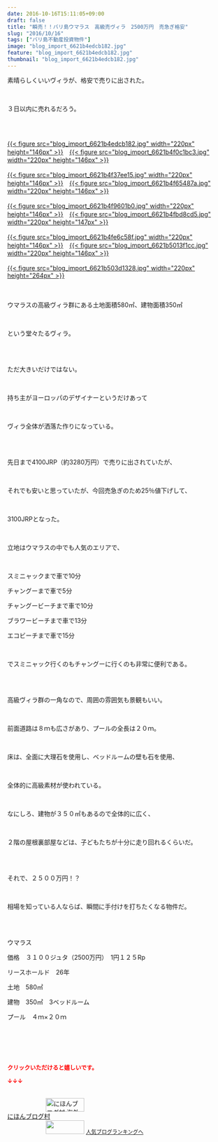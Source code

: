 ```yaml
---
date: 2016-10-16T15:11:05+09:00
draft: false
title: "瞬売！！バリ島ウマラス　高級売ヴィラ　2500万円　売急ぎ格安"
slug: "2016/10/16"
tags: ["バリ島不動産投資物件"]
image: "blog_import_6621b4edcb182.jpg"
feature: "blog_import_6621b4edcb182.jpg"
thumbnail: "blog_import_6621b4edcb182.jpg"
---
```

<p>素晴らしくいいヴィラが、格安で売りに出された。</p><br/><p>３日以内に売れるだろう。</p><br/><p><br/><a href="blog_import_6621b4ef4e849.jpg">{{< figure src="blog_import_6621b4edcb182.jpg" width="220px" height="146px" >}}</a>　<a href="blog_import_6621b4f206053.jpg">{{< figure src="blog_import_6621b4f0c1bc3.jpg" width="220px" height="146px" >}}</a><br/><br/><a href="blog_import_6621b4f4b9c92.jpg">{{< figure src="blog_import_6621b4f37ee15.jpg" width="220px" height="146px" >}}</a>　<a href="blog_import_6621b4f7bf17f.jpg">{{< figure src="blog_import_6621b4f65487a.jpg" width="220px" height="146px" >}}</a><br/><br/><a href="blog_import_6621b4fa9e913.jpg">{{< figure src="blog_import_6621b4f9601b0.jpg" width="220px" height="146px" >}}</a>　<a href="blog_import_6621b4fd1881e.jpg">{{< figure src="blog_import_6621b4fbd8cd5.jpg" width="220px" height="147px" >}}</a><br/><br/><a href="blog_import_6621b4ffa776e.jpg">{{< figure src="blog_import_6621b4fe6c58f.jpg" width="220px" height="146px" >}}</a>　<a href="blog_import_6621b5028e589.jpg">{{< figure src="blog_import_6621b5013f1cc.jpg" width="220px" height="146px" >}}</a><br/><br/><a href="blog_import_6621b5051234d.jpg">{{< figure src="blog_import_6621b503d1328.jpg" width="220px" height="264px" >}}</a><br/><br/><br/></p><p>ウマラスの高級ヴィラ群にある土地面積580㎡、建物面積350㎡</p><br/><p>という堂々たるヴィラ。</p><br/><br/><p>ただ大きいだけではない。</p><br/><p>持ち主がヨーロッパのデザイナーというだけあって</p><br/><p>ヴィラ全体が洒落た作りになっている。</p><br/><br/><p>先日まで4100JRP（約3280万円）で売りに出されていたが、</p><br/><p>それでも安いと思っていたが、今回売急ぎのため25％値下げして、</p><br/><p>3100JRPとなった。</p><p><br/></p><p>立地はウマラスの中でも人気のエリアで、</p><br/><p>スミニャックまで車で10分<br/></p><p>チャングーまで車で5分<br/></p><p>チャングービーチまで車で10分<br/></p><p>ブラワービーチまで車で13分<br/></p><p>エコビーチまで車で15分</p><br/><p>でスミニャック行くのもチャングーに行くのも非常に便利である。</p><br/><br/><p>高級ヴィラ群の一角なので、周囲の雰囲気も景観もいい。</p><br/><p>前面道路は８ｍも広さがあり、プールの全長は２０ｍ。</p><br/><p>床は、全面に大理石を使用し、ベッドルームの壁も石を使用、</p><br/><p>全体的に高級素材が使われている。</p><p><br/></p><p>なにしろ、建物が３５０㎡もあるので全体的に広く、</p><br/><p>２階の屋根裏部屋などは、子どもたちが十分に走り回れるくらいだ。</p><br/><br/><p>それで、２５００万円！？</p><br/><p>相場を知っている人ならば、瞬間に手付けを打ちたくなる物件だ。</p><br/><p><br/>ウマラス<br/></p><p>価格　３１００ジュタ（2500万円）　1円１２５Rp<br/></p><p>リースホールド　26年<br/></p><p>土地　580㎡<br/></p><p>建物　350㎡　3ベッドルーム<br/></p><p>プール　４ｍ×２０ｍ</p><br/><br/><br/><br/><p><font color="#ff0000" size="2"><strong>クリックいただけると嬉しいです。<br/></strong></font></p><p><font color="#ff0000" size="2"><strong>↓↓↓</strong></font></p><p><br/><a href="ranking.html?p_cid=01260127" target="_blank"><img border="0" alt="にほんブログ村 海外生活ブログ バリ島情報へ" src="data:image/svg+xml;charset=utf-8,%3Csvg%20xmlns%3D%22http%3A%2F%2Fwww.w3.org%2F2000%2Fsvg%22%20title%3D%22Placeholder%20for%20Images%22%20role%3D%22presentation%22%20viewBox%3D%220%200%2088%2031%22%20%2F%3E" width="88" height="31" data-src="https://img-proxy.blog-video.jp/images?url=http%3A%2F%2Foverseas.blogmura.com%2Fbali%2Fimg%2Fbali88_31.gif" style="aspect-ratio: auto 88 / 31;"/><noscript><img border="0" alt="にほんブログ村 海外生活ブログ バリ島情報へ" src="https://img-proxy.blog-video.jp/images?url=http%3A%2F%2Foverseas.blogmura.com%2Fbali%2Fimg%2Fbali88_31.gif" width="88" height="31"></noscript></a><br/><a href="ranking.html?p_cid=01260127" target="_blank">にほんブログ村</a> <br/><a title="人気ブログランキングへ" href="link.php?1804582"><img border="0" src="data:image/svg+xml;charset=utf-8,%3Csvg%20xmlns%3D%22http%3A%2F%2Fwww.w3.org%2F2000%2Fsvg%22%20title%3D%22Placeholder%20for%20Images%22%20role%3D%22presentation%22%20viewBox%3D%220%200%2088%2031%22%20%2F%3E" width="88" height="31" data-src="https://blog.with2.net/img/banner/banner_22.gif" style="aspect-ratio: auto 88 / 31;"/><noscript><img border="0" src="https://blog.with2.net/img/banner/banner_22.gif" width="88" height="31"></noscript></a> <a style="FONT-SIZE: 12px" href="link.php?1804582">人気ブログランキングへ</a> </p>

